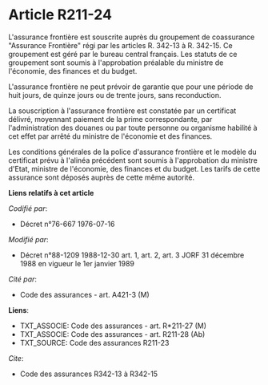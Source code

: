 # Article R211-24

L'assurance frontière est souscrite auprès du groupement de coassurance "Assurance Frontière" régi par les articles R. 342-13
à R. 342-15. Ce groupement est géré par le bureau central français. Les statuts de ce groupement sont soumis à l'approbation
préalable du ministre de l'économie, des finances et du budget.

L'assurance frontière ne peut prévoir de garantie que pour une période de huit jours, de quinze jours ou de trente jours,
sans reconduction.

La souscription à l'assurance frontière est constatée par un certificat délivré, moyennant paiement de la prime
correspondante, par l'administration des douanes ou par toute personne ou organisme habilité à cet effet par arrêté du
ministre de l'économie et des finances.

Les conditions générales de la police d'assurance frontière et le modèle du certificat prévu à l'alinéa précédent sont soumis
à l'approbation du ministre d'Etat, ministre de l'économie, des finances et du budget. Les tarifs de cette assurance sont
déposés auprès de cette même autorité.

**Liens relatifs à cet article**

_Codifié par_:

  - Décret n°76-667 1976-07-16

_Modifié par_:

  - Décret n°88-1209 1988-12-30 art. 1, art. 2, art. 3 JORF 31 décembre 1988 en vigueur le 1er janvier 1989

_Cité par_:

  - Code des assurances - art. A421-3 (M)

**Liens**:

  - TXT_ASSOCIE: Code des assurances - art. R*211-27 (M)
  - TXT_ASSOCIE: Code des assurances - art. R211-28 (Ab)
  - TXT_SOURCE: Code des assurances R211-23

_Cite_:

  - Code des assurances R342-13 à R342-15
